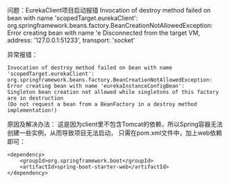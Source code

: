 问题：EurekaClient项目启动报错
 Invocation of destroy method failed on bean with name 'scopedTarget.eurekaClient': 
 org.springframework.beans.factory.BeanCreationNotAllowedException: Error creating bean with name 'e
 Disconnected from the target VM, address: '127.0.0.1:51233', transport: 'socket'
    

异常报错：

    Invocation of destroy method failed on bean with name 'scopedTarget.eurekaClient': 
    org.springframework.beans.factory.BeanCreationNotAllowedException: 
    Error creating bean with name 'eurekaInstanceConfigBean': 
    Singleton bean creation not allowed while singletons of this factory are in destruction 
    (Do not request a bean from a BeanFactory in a destroy method implementation!)

原因及解决办法： 这是因为client里不包含Tomcat的依赖，所以Spring容器无法创建一些实例，从而导致项目无法启动，
只需在pom.xml文件中，加上web依赖即可：

    <dependency>
        <groupId>org.springframework.boot</groupId>
        <artifactId>spring-boot-starter-web</artifactId>
    </dependency>